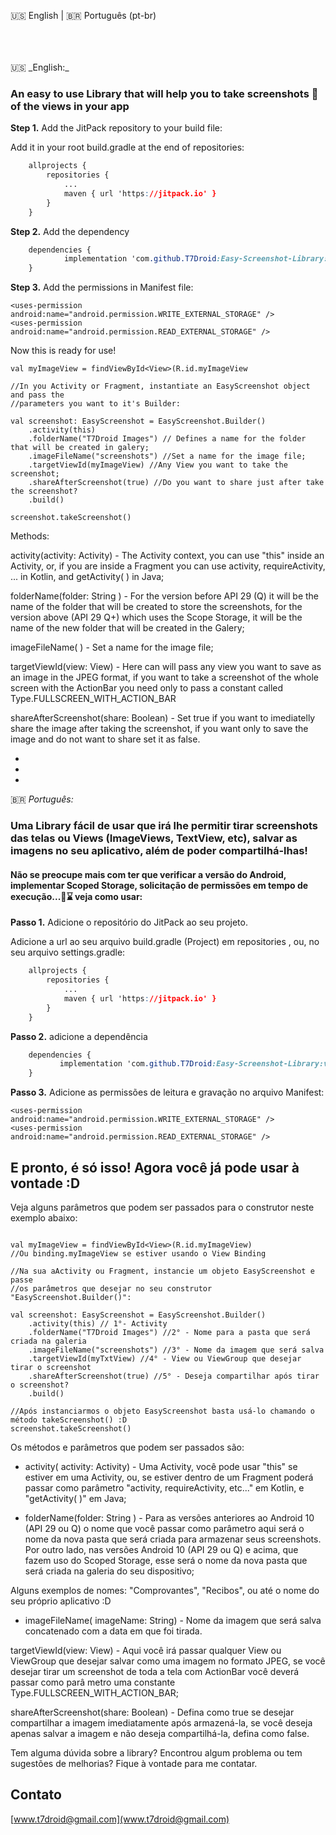 🇺🇸 English |  🇧🇷 Português (pt-br)

</br>
</br>
</br>
🇺🇸 _English:_

### An easy to use Library that will help you to take screenshots 📸 of the views in your app



**Step 1.** Add the JitPack repository to your build file:



Add it in your root build.gradle at the end of repositories:

```css
	allprojects {
		repositories {
			...
			maven { url 'https://jitpack.io' }
		}
	}
```

**Step 2.** Add the dependency

```css
	dependencies {
	        implementation 'com.github.T7Droid:Easy-Screenshot-Library:v1.0.2-SNAPSHOT'
	}
```



**Step 3.** Add the permissions in Manifest file:



```
<uses-permission android:name="android.permission.WRITE_EXTERNAL_STORAGE" />
<uses-permission android:name="android.permission.READ_EXTERNAL_STORAGE" />
```



Now this is ready for use!

```
val myImageView = findViewById<View>(R.id.myImageView

//In you Activity or Fragment, instantiate an EasyScreenshot object and pass the 
//parameters you want to it's Builder:

val screenshot: EasyScreenshot = EasyScreenshot.Builder()
    .activity(this)
    .folderName("T7Droid Images") // Defines a name for the folder that will be created in galery;
    .imageFileName("screenshots") //Set a name for the image file;
    .targetViewId(myImageView) //Any View you want to take the screenshot;
    .shareAfterScreenshot(true) //Do you want to share just after take the screenshot?
    .build()

screenshot.takeScreenshot()
```



Methods:



activity(activity: Activity) - The Activity context, you can use "this" inside an Activity, or, if you are inside a Fragment you can use activity, requireActivity, ... in Kotlin, and getActivity( ) in Java;

folderName(folder: String ) - For the version before API 29 (Q) it will be the name of the folder that will be created to store the screenshots, for the version above (API 29 Q+) which uses the Scope Storage, it will be the name of the new folder that will be created in the Galery;

imageFileName( ) - Set a name for the image file;

targetViewId(view: View) - Here can will pass any view you want to save as an image in the JPEG format, if you want to take a screenshot of the whole screen with the ActionBar  you need only to pass a constant called Type.FULLSCREEN_WITH_ACTION_BAR

shareAfterScreenshot(share: Boolean) - Set true if you want to imediatelly share the image after taking the screenshot, if you want only to save the image and do not want to share set it as false.



-
-
-

🇧🇷 _Português:_


### Uma Library fácil de usar que irá lhe permitir tirar screenshots das telas ou Views (ImageViews, TextView, etc), salvar as imagens no seu aplicativo, além de poder compartilhá-lhas!

#### Não se preocupe mais com ter que verificar a versão do Android, implementar Scoped Storage, solicitação de permissões em tempo de execução...🤯⌛ veja como usar:


**Passo 1.** Adicione o repositório do JitPack ao seu projeto.



Adicione a url ao seu arquivo build.gradle (Project) em repositories , ou,  no seu arquivo settings.gradle:

```css
	allprojects {
		repositories {
			...
			maven { url 'https://jitpack.io' }
		}
	}
```

**Passo 2.** adicione a dependência

```css
	dependencies {
	       implementation 'com.github.T7Droid:Easy-Screenshot-Library:v1.0.2-SNAPSHOT'
	}
```



**Passo 3.** Adicione as permissões de leitura e gravação no arquivo Manifest:



```
<uses-permission android:name="android.permission.WRITE_EXTERNAL_STORAGE" />
<uses-permission android:name="android.permission.READ_EXTERNAL_STORAGE" />
```



## E pronto, é só isso! Agora você já pode usar à vontade :D

 

Veja alguns parâmetros que podem ser passados para o construtor neste exemplo abaixo:

```

val myImageView = findViewById<View>(R.id.myImageView)
//Ou binding.myImageView se estiver usando o View Binding

//Na sua aActivity ou Fragment, instancie um objeto EasyScreenshot e passe
//os parâmetros que desejar no seu construtor "EasyScreenshot.Builder()":

val screenshot: EasyScreenshot = EasyScreenshot.Builder()
    .activity(this) // 1°- Activity
    .folderName("T7Droid Images") //2° - Nome para a pasta que será criada na galeria
    .imageFileName("screenshots") //3° - Nome da imagem que será salva
    .targetViewId(myTxtView) //4° - View ou ViewGroup que desejar tirar o screenshot
    .shareAfterScreenshot(true) //5° - Deseja compartilhar após tirar o screenshot?
    .build()

//Após instanciarmos o objeto EasyScreenshot basta usá-lo chamando o método takeScreenshot() :D
screenshot.takeScreenshot()
```



Os métodos e parâmetros que podem ser passados são:



- activity( activity: Activity) - Uma Activity, você pode usar "this" se estiver em uma Activity, ou, se estiver dentro de um Fragment poderá passar como parâmetro "activity, requireActivity, etc..." em Kotlin, e "getActivity( )" em Java;

- folderName(folder: String ) - Para as versões anteriores ao Android 10  (API 29 ou Q) o nome que você passar como parâmetro aqui será o nome da nova pasta que será criada para armazenar seus screenshots. Por outro lado, nas versões Android 10 (API 29 ou Q) e acima, que fazem uso do Scoped Storage, esse será o nome da nova pasta que será criada na galeria do seu dispositivo;

 Alguns exemplos de nomes: "Comprovantes", "Recibos", ou até o nome do seu próprio aplicativo :D

- imageFileName( imageName: String) - Nome da imagem que será salva concatenado com a data em que foi tirada.

targetViewId(view: View) - Aqui você irá passar qualquer View ou ViewGroup que desejar salvar como uma imagem no formato JPEG, se você desejar tirar um screenshot de toda a tela com ActionBar você deverá passar como parâ metro uma constante Type.FULLSCREEN_WITH_ACTION_BAR;

shareAfterScreenshot(share: Boolean) - Defina como true se desejar compartilhar a imagem imediatamente após armazená-la, se você deseja apenas salvar a imagem e não deseja compartilhá-la, defina como false.



Tem alguma dúvida sobre a library? Encontrou algum problema ou tem sugestões de melhorias? Fique à vontade para me contatar.



## Contato

[www.t7droid@gmail.com](www.t7droid@gmail.com)



